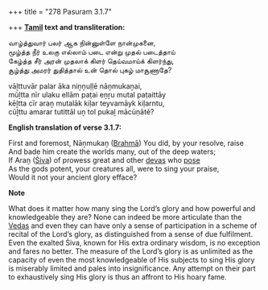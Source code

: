 +++
title = "278 Pasuram 3.1.7"

+++
**[Tamil](/definition/tamil#history "show Tamil definitions") text and transliteration:**

வாழ்த்துவார் பலர் ஆக நின்னுள்ளே நான்முகனை,  
மூழ்த்த நீர் உலகு எல்லாம் படை என்று முதல் படைத்தாய்  
கேழ்த்த சீர் அரன் முதலாக் கிளர் தெய்வமாய்க் கிளர்ந்து,  
சூழ்த்து அமரர் துதித்தால் உன் தொல் புகழ் மாசூணாதே?

vāḻttuvār palar āka niṉṉuḷḷē nāṉmukaṉai,  
mūḻtta nīr ulaku ellām paṭai eṉṟu mutal paṭaittāy  
kēḻtta cīr araṉ mutalāk kiḷar teyvamāyk kiḷarntu,  
cūḻttu amarar tutittāl uṉ tol pukaḻ mācūṇātē?

**English translation of verse 3.1.7:**

First and foremost, Nāṉmukaṉ ([Brahmā](/definition/brahma#vaishnavism "show Brahmā definitions")) You did, by your resolve, raise  
And bade him create the worlds many, out of the deep waters;  
If Araṉ ([Śiva](/definition/shiva#vaishnavism "show Śiva definitions")) of prowess great and other [devas](/definition/deva#vaishnavism "show devas definitions") who [pose](/definition/pose#history "show pose definitions")  
As the gods potent, your creatures all, were to sing your praise,  
Would it not your ancient glory efface?

**Note**

What does it matter how many sing the Lord’s glory and how powerful and knowledgeable they are? None can indeed be more articulate than the [Vedas](/definition/veda#vaishnavism "show Vedas definitions") and even they can have only a sense of participation in a scheme of recital of the Lord’s glory, as distinguished from a sense of due fulfilment. Even the exalted Śiva, known for His extra ordinary wisdom, is no exception and fares no better. The measure of the Lord’s glory is as unlimited as the capacity of even the most knowledgeable of His subjects to sing His glory is miserably limited and pales into insignificance. Any attempt on their part to exhaustively sing His glory is thus an affront to His hoary fame.


